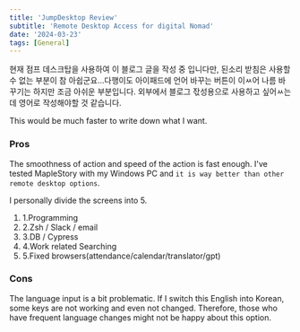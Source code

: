 ```yaml
---
title: 'JumpDesktop Review'
subtitle: 'Remote Desktop Access for digital Nomad'
date: '2024-03-23'
tags: [General]
---
```


현재 점프 데스크탑을 사용하여 이 블로그 글을 작성 중 입니다만, 된소리 받침은 사용할 수 없는 부분이 참 아쉽군요...다행이도 아이패드에 언어 바꾸는 버튼이 이ㅆ어 나름 바꾸기는 하지만 조금 아쉬운 부분입니다. 외부에서 블로그 잓성용으로 사용하고 싶어ㅆ는데 영어로 작성해야할 것 같습니다.

This would be much faster to write down what I want.

### Pros 

The smoothness of action and speed of the action is fast enough.
I've tested MapleStory with my Windows PC and `it is way better than other remote desktop options`.

I personally divide the screens into 5.

1. 1.Programming
2. 2.Zsh / Slack / email
3. 3.DB / Cypress
4. 4.Work related Searching
5. 5.Fixed browsers(attendance/calendar/translator/gpt)

### Cons 

The language input is a bit problematic.
If I switch this English into Korean, some keys are not working and even not changed.
Therefore, those who have frequent language changes might not be happy about this option.

